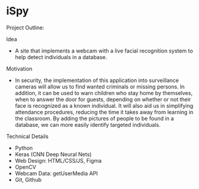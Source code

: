 # iSpy
Project Outline: 

Idea
- A site that implements a webcam with a live facial recognition system to help detect individuals in a database. 

Motivation
- In security, the implementation of this application into surveillance cameras will allow us to find wanted criminals or missing persons. In addition, it can be used to warn children who stay home by themselves, when to answer the door for guests, depending on whether or not their face is recognized as a known individual. It will also aid us in simplifying attendance procedures, reducing the time it takes away from learning in the classroom. By adding the pictures of people to be found in a database, we can more easily identify targeted individuals.

Technical Details
- Python
- Keras (CNN Deep Neural Nets)
- Web Design: HTML/CSS/JS, Figma
- OpenCV 
- Webcam Data: getUserMedia API
- Git, Github
